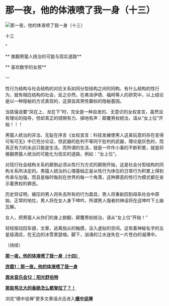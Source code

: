 那一夜，他的体液喷了我一身（十三）
====





![那一夜，他的体液喷了我一身（十三）](http://simg.sinajs.cn/blog7style/images/common/sg_trans.gif)



十三

“

** 推翻男猿人统治的可能与现实道路**

**             喜欢数学的女孩**

一

性行为结构与社会结构的对应关系如同分型结构之间的同构，有什么结构的性行为，就有相应结构的社会，反之亦然。在弗洛伊德、福柯等人的研究中，以上结论是以一种隐秘的方式表现的，这源自其男性霸权的隐秘基因。

当慈僖说要“凤在上、龙在下”时，完全是一种自发的、无意识的女权宣言，虽然没有理论的指导，但却真正的铿锵有力、掷地有声：颠覆男权统治，请从“女上位”开始！！！

男猿人统治的非法、无耻在序言《女权宣言：科技发展使男人这臭玩意的存在变得可有可无》中已充分论证，但武器的批判不等同于批判的武器，理论是灰色的，而真正有力的永远只能是生活。而所谓的生活，就是一件件小事的不断积累，就是将推翻男猿人统治的可能化为现实的道路，例如：“女上位”。

对现行社会结构关系的颠倒必须从性行为方式的颠倒开始，这是社会分型结构的同构关系所决定的。男猿人统治的心理基础正是从性行为体位的日常行为积累上得到传承与加强，而且是每时每刻在世界的每一个角落，这种罪恶的性行为模式都在宣示着男权的罪恶。

历史将证明，被压的男人将失去所有的行为面具，男人将重新回到母系社会中原始、正常的地位，男人将在女人身下呻吟，所谓男人强者的神话将在这呻吟下土崩瓦解。

女人，把男猿人从你们的身上掀翻，颠覆男权统治，请从“女上位”开始！”

轻轻按动回车键，文章，逃离指尖的触摸，没入虚拟的空间。这有着神秘名字的五星级酒店，在无边的冰雪里瑟缩。脚下，汹涌的江水迷失在一片苍白的凝滞中。

（待续）

[**那一夜，他的体液喷了我一身（十四）**](http://blog.sina.com.cn/u/486e105c010006kh)

[**连载1：那一夜，他的体液喷了我一身**](http://blog.sina.com.cn/u/486e105c010001xk)

[**周末音乐会12：阳光舒伯特**](http://blog.sina.com.cn/u/486e105c010006is)

[**那些骂北大的香肠怎么都耷拉了？！**](http://blog.sina.com.cn/u/486e105c010006ij)

浏览“缠中说禅”更多文章请点击进入[**缠中说禅**](http://blog.sina.com.cn/m/chzhshch)

